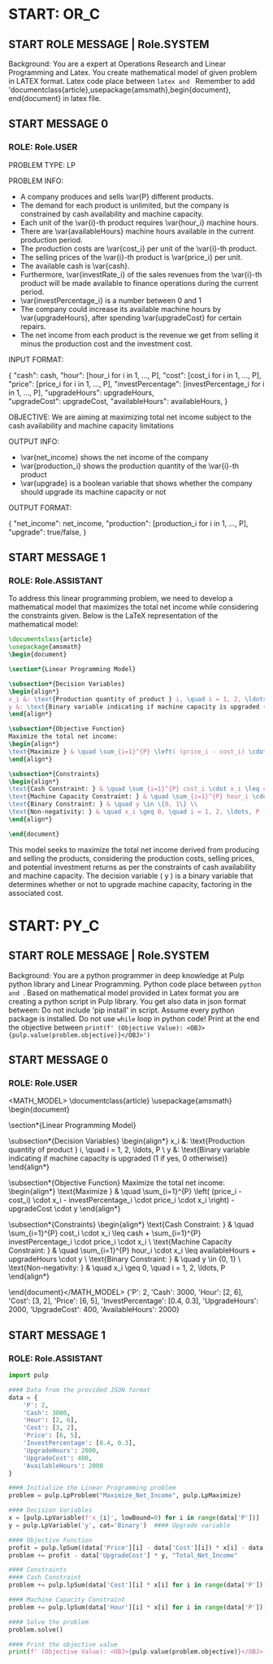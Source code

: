 # START: OR_C 
## START ROLE MESSAGE | Role.SYSTEM 
Background: You are a expert at Operations Research and Linear Programming and Latex. You create mathematical model of given problem in LATEX format. Latex code place between ```latex and ``` Remember to add 'documentclass{article},usepackage{amsmath},begin{document}, end{document} in latex file. 
## START MESSAGE 0 
### ROLE: Role.USER
<DESCRIPTION>
PROBLEM TYPE: LP

PROBLEM INFO: 

- A company produces and sells \var{P} different products. 
- The demand for each product is unlimited, but the company is constrained by cash availability and machine capacity.
- Each unit of the \var{i}-th product requires \var{hour_i} machine hours.
- There are \var{availableHours} machine hours available in the current production period.
- The production costs are \var{cost_i} per unit of the \var{i}-th product.
- The selling prices of the \var{i}-th product is \var{price_i} per unit.
- The available cash is \var{cash}.
- Furthermore, \var{investRate_i} of the sales revenues from the \var{i}-th product will be made available to finance operations during the current period.
- \var{investPercentage_i} is a number between 0 and 1
- The company could increase its available machine hours by \var{upgradeHours}, after spending \var{upgradeCost} for certain repairs. 
- The net income from each product is the revenue we get from selling it minus the production cost and the investment cost.

INPUT FORMAT:

{
    "cash": cash,
    "hour": [hour_i for i in 1, ..., P],
    "cost": [cost_i for i in 1, ..., P],
    "price": [price_i for i in 1, ..., P],
    "investPercentage": [investPercentage_i for i in 1, ..., P],
    "upgradeHours": upgradeHours,   
    "upgradeCost": upgradeCost,
    "availableHours": availableHours,
}

OBJECTIVE: We are aiming at maximizing total net income subject to the cash availability and machine capacity limitations

OUTPUT INFO:

- \var{net_income} shows the net income of the company
- \var{production_i} shows the production quantity of the \var{i}-th product
- \var{upgrade} is a boolean variable that shows whether the company should upgrade its machine capacity or not

OUTPUT FORMAT:

{
    "net_income": net_income,
    "production": [production_i for i in 1, ..., P],
    "upgrade": true/false,
}
</DESCRIPTION>


## START MESSAGE 1 
### ROLE: Role.ASSISTANT
To address this linear programming problem, we need to develop a mathematical model that maximizes the total net income while considering the constraints given. Below is the LaTeX representation of the mathematical model:

```latex
\documentclass{article}
\usepackage{amsmath}
\begin{document}

\section*{Linear Programming Model}

\subsection*{Decision Variables}
\begin{align*}
x_i &: \text{Production quantity of product } i, \quad i = 1, 2, \ldots, P \\
y &: \text{Binary variable indicating if machine capacity is upgraded (1 if yes, 0 otherwise)}
\end{align*}

\subsection*{Objective Function}
Maximize the total net income:
\begin{align*}
\text{Maximize } & \quad \sum_{i=1}^{P} \left( (price_i - cost_i) \cdot x_i - investPercentage_i \cdot price_i \cdot x_i \right) - upgradeCost \cdot y
\end{align*}

\subsection*{Constraints}
\begin{align*}
\text{Cash Constraint: } & \quad \sum_{i=1}^{P} cost_i \cdot x_i \leq cash + \sum_{i=1}^{P} investPercentage_i \cdot price_i \cdot x_i \\
\text{Machine Capacity Constraint: } & \quad \sum_{i=1}^{P} hour_i \cdot x_i \leq availableHours + upgradeHours \cdot y \\
\text{Binary Constraint: } & \quad y \in \{0, 1\} \\
\text{Non-negativity: } & \quad x_i \geq 0, \quad i = 1, 2, \ldots, P
\end{align*}

\end{document}
```

This model seeks to maximize the total net income derived from producing and selling the products, considering the production costs, selling prices, and potential investment returns as per the constraints of cash availability and machine capacity. The decision variable \( y \) is a binary variable that determines whether or not to upgrade machine capacity, factoring in the associated cost.

# START: PY_C 
## START ROLE MESSAGE | Role.SYSTEM 
Background: You are a python programmer in deep knowledge at Pulp python library and Linear Programming. Python code place between ```python and ```. Based on mathematical model provided in Latex format you are creating a python script in Pulp library. You get also data in json format between: <DATA></DATA> Do not include 'pip install' in script. Assume every python package is installed. Do not use `while` loop in python code! Print at the end the objective between <OBJ></OBJ> `print(f' (Objective Value): <OBJ>{pulp.value(problem.objective)}</OBJ>')` 
## START MESSAGE 0 
### ROLE: Role.USER
<MATH_MODEL>
\documentclass{article}
\usepackage{amsmath}
\begin{document}

\section*{Linear Programming Model}

\subsection*{Decision Variables}
\begin{align*}
x_i &: \text{Production quantity of product } i, \quad i = 1, 2, \ldots, P \\
y &: \text{Binary variable indicating if machine capacity is upgraded (1 if yes, 0 otherwise)}
\end{align*}

\subsection*{Objective Function}
Maximize the total net income:
\begin{align*}
\text{Maximize } & \quad \sum_{i=1}^{P} \left( (price_i - cost_i) \cdot x_i - investPercentage_i \cdot price_i \cdot x_i \right) - upgradeCost \cdot y
\end{align*}

\subsection*{Constraints}
\begin{align*}
\text{Cash Constraint: } & \quad \sum_{i=1}^{P} cost_i \cdot x_i \leq cash + \sum_{i=1}^{P} investPercentage_i \cdot price_i \cdot x_i \\
\text{Machine Capacity Constraint: } & \quad \sum_{i=1}^{P} hour_i \cdot x_i \leq availableHours + upgradeHours \cdot y \\
\text{Binary Constraint: } & \quad y \in \{0, 1\} \\
\text{Non-negativity: } & \quad x_i \geq 0, \quad i = 1, 2, \ldots, P
\end{align*}

\end{document}</MATH_MODEL>
<DATA>
{'P': 2, 'Cash': 3000, 'Hour': [2, 6], 'Cost': [3, 2], 'Price': [6, 5], 'InvestPercentage': [0.4, 0.3], 'UpgradeHours': 2000, 'UpgradeCost': 400, 'AvailableHours': 2000}</DATA>


## START MESSAGE 1 
### ROLE: Role.ASSISTANT
```python
import pulp

#### Data from the provided JSON format
data = {
    'P': 2,
    'Cash': 3000,
    'Hour': [2, 6],
    'Cost': [3, 2],
    'Price': [6, 5],
    'InvestPercentage': [0.4, 0.3],
    'UpgradeHours': 2000,
    'UpgradeCost': 400,
    'AvailableHours': 2000
}

#### Initialize the Linear Programming problem
problem = pulp.LpProblem("Maximize_Net_Income", pulp.LpMaximize)

#### Decision Variables
x = [pulp.LpVariable(f'x_{i}', lowBound=0) for i in range(data['P'])]  #### Production quantities
y = pulp.LpVariable('y', cat='Binary')  #### Upgrade variable

#### Objective Function
profit = pulp.lpSum((data['Price'][i] - data['Cost'][i]) * x[i] - data['InvestPercentage'][i] * data['Price'][i] * x[i] for i in range(data['P']))
problem += profit - data['UpgradeCost'] * y, "Total_Net_Income"

#### Constraints
#### Cash Constraint
problem += pulp.lpSum(data['Cost'][i] * x[i] for i in range(data['P'])) <= data['Cash'] + pulp.lpSum(data['InvestPercentage'][i] * data['Price'][i] * x[i] for i in range(data['P'])), "Cash_Constraint"

#### Machine Capacity Constraint
problem += pulp.lpSum(data['Hour'][i] * x[i] for i in range(data['P'])) <= data['AvailableHours'] + data['UpgradeHours'] * y, "Machine_Capacity_Constraint"

#### Solve the problem
problem.solve()

#### Print the objective value
print(f' (Objective Value): <OBJ>{pulp.value(problem.objective)}</OBJ>')
```

